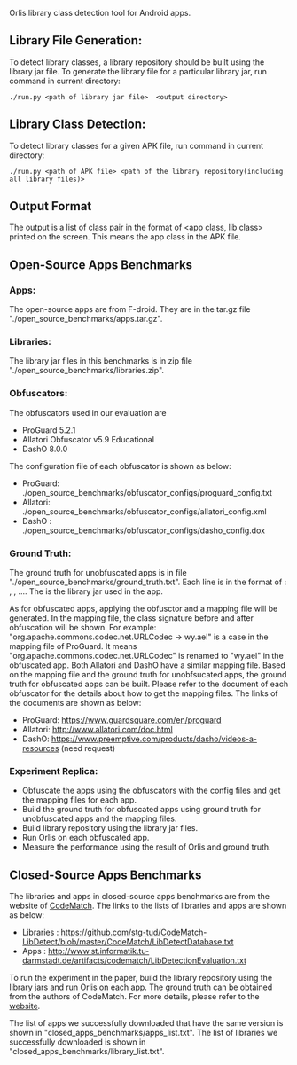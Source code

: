 Orlis library class detection tool for Android apps.

## Library File Generation:
To detect library classes, a library repository should be built using the
library jar file. To generate the library file for a particular library jar,
run command in current directory:

```
./run.py <path of library jar file>  <output directory>
```

## Library Class Detection:
To detect library classes for a given APK file, run command in current
directory:

```
./run.py <path of APK file> <path of the library repository(including all library files)>
```

## Output Format 
The output is a list of class pair in the format of
<app class, lib class> printed on the screen. This means the app class in the APK file.


## Open-Source Apps Benchmarks
### Apps:
The open-source apps are from F-droid. They are in the tar.gz file
"./open_source_benchmarks/apps.tar.gz".

### Libraries:
The library jar files in this benchmarks is in zip file
"./open_source_benchmarks/libraries.zip".

### Obfuscators:
The obfuscators used in our evaluation are 
* ProGuard 5.2.1
* Allatori Obfuscator v5.9 Educational
* DashO 8.0.0

The configuration file of each obfuscator is shown as below:
* ProGuard: ./open_source_benchmarks/obfuscator_configs/proguard_config.txt
* Allatori: ./open_source_benchmarks/obfuscator_configs/allatori_config.xml
* DashO   : ./open_source_benchmarks/obfuscator_configs/dasho_config.dox

### Ground Truth:
 The ground truth for unobfuscated apps is in file
"./open_source_benchmarks/ground_truth.txt". Each line is in the
format of <app>: <lib jar>, <lib jar>, ....  The <lib jar> is the
library jar used in the app. 
   
As for obfuscated apps, applying the obfusctor and a mapping file
will be generated. In the mapping file, the class signature before
and after obfuscation will be shown. For example:
"org.apache.commons.codec.net.URLCodec -> wy.ael" is a case in the
mapping file of ProGuard. It means
"org.apache.commons.codec.net.URLCodec" is renamed to "wy.ael" in
the obfuscated app. Both Allatori and DashO have a similar mapping
file. Based on the mapping file and the ground truth for
unobfsucated apps, the ground truth for obfuscated apps can be
built. Please refer to the document of each obfuscator for the
details about how to get the mapping files. The links of the
documents are shown as below: 

* ProGuard: https://www.guardsquare.com/en/proguard
* Allatori: http://www.allatori.com/doc.html
* DashO: https://www.preemptive.com/products/dasho/videos-a-resources (need request)

### Experiment Replica:
* Obfuscate the apps using the obfuscators with the config files and get the mapping files for each app.
* Build the ground truth for obfuscated apps using ground truth for unobfuscated apps and the mapping files.
* Build library repository using the library jar files.
* Run Orlis on each obfuscated app.
* Measure the performance using the result of Orlis and ground truth.

## Closed-Source Apps Benchmarks
The libraries and apps in closed-source apps benchmarks are from the
website of
[CodeMatch](http://www.st.informatik.tu-darmstadt.de/artifacts/codematch/).
The links to the lists of libraries and apps are shown as below:
* Libraries : https://github.com/stg-tud/CodeMatch-LibDetect/blob/master/CodeMatch/LibDetectDatabase.txt
* Apps      : http://www.st.informatik.tu-darmstadt.de/artifacts/codematch/LibDetectionEvaluation.txt

To run the experiment in the paper, build the library repository
using the library jars and run Orlis on each app. The ground truth
can be obtained from the authors of CodeMatch. For more details,
please refer to the
[website](http://www.st.informatik.tu-darmstadt.de/artifacts/codematch/).

The list of apps we successfully downloaded that have the same version is shown
in "closed_apps_benchmarks/apps_list.txt".  The list of libraries we
successfully downloaded is shown in "closed_apps_benchmarks/library_list.txt".
